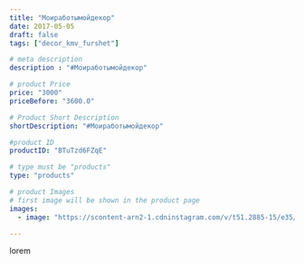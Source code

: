 ```yaml
---
title: "Моиработымойдекор"
date: 2017-05-05
draft: false
tags: ["decor_kmv_furshet"]

# meta description
description : "#Моиработымойдекор"

# product Price
price: "3000"
priceBefore: "3600.0"

# Product Short Description
shortDescription: "#Моиработымойдекор"

#product ID
productID: "BTuTzd6FZqE"

# type must be "products"
type: "products"

# product Images
# first image will be shown in the product page
images:
  - image: "https://scontent-arn2-1.cdninstagram.com/v/t51.2885-15/e35/18299204_280287392430763_8405510702059487232_n.jpg?se=8&tp=1&_nc_ht=scontent-arn2-1.cdninstagram.com&_nc_cat=107&_nc_ohc=HBw_FQwVKzsAX8cu9Rm&ccb=7-4&oh=ac6b96b21c33cf018e66f60fc737db14&oe=60851E43&_nc_sid=86f79a&ig_cache_key=MTUwODIzMDAyNDkwNTcyNjU5Ng%3D%3D.2-ccb7-4"

---
```

lorem
